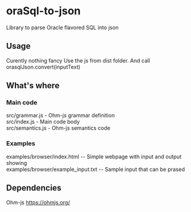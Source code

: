 # oraSql-to-json
Library to parse Oracle flavored SQL into json

## Usage  
Curently nothing fancy Use the js from dist folder. And call  orasqlJson.convert(inputText)  
## What's where
### Main code
src/grammar.js  - Ohm-js grammar definition   
src/index.js - Main code body  
src/semantics.js - Ohm-js semantics code   
### Examples
examples/browser/index.html -- Simple webpage with input and output showing  
examples/browser/example_input.txt -- Sample input that can be prased 


## Dependencies
Ohm-js https://ohmjs.org/
